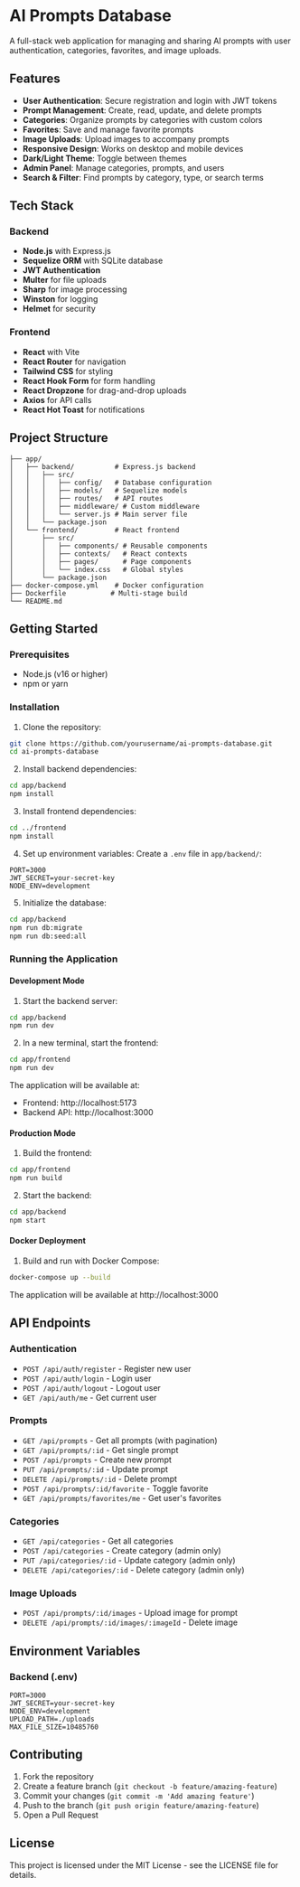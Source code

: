 # AI Prompts Database

A full-stack web application for managing and sharing AI prompts with user authentication, categories, favorites, and image uploads.

## Features

- **User Authentication**: Secure registration and login with JWT tokens
- **Prompt Management**: Create, read, update, and delete prompts
- **Categories**: Organize prompts by categories with custom colors
- **Favorites**: Save and manage favorite prompts
- **Image Uploads**: Upload images to accompany prompts
- **Responsive Design**: Works on desktop and mobile devices
- **Dark/Light Theme**: Toggle between themes
- **Admin Panel**: Manage categories, prompts, and users
- **Search & Filter**: Find prompts by category, type, or search terms

## Tech Stack

### Backend
- **Node.js** with Express.js
- **Sequelize ORM** with SQLite database
- **JWT Authentication**
- **Multer** for file uploads
- **Sharp** for image processing
- **Winston** for logging
- **Helmet** for security

### Frontend
- **React** with Vite
- **React Router** for navigation
- **Tailwind CSS** for styling
- **React Hook Form** for form handling
- **React Dropzone** for drag-and-drop uploads
- **Axios** for API calls
- **React Hot Toast** for notifications

## Project Structure

```
├── app/
│   ├── backend/          # Express.js backend
│   │   ├── src/
│   │   │   ├── config/   # Database configuration
│   │   │   ├── models/   # Sequelize models
│   │   │   ├── routes/   # API routes
│   │   │   ├── middleware/ # Custom middleware
│   │   │   └── server.js # Main server file
│   │   └── package.json
│   └── frontend/         # React frontend
│       ├── src/
│       │   ├── components/ # Reusable components
│       │   ├── contexts/   # React contexts
│       │   ├── pages/      # Page components
│       │   └── index.css   # Global styles
│       └── package.json
├── docker-compose.yml    # Docker configuration
├── Dockerfile           # Multi-stage build
└── README.md
```

## Getting Started

### Prerequisites
- Node.js (v16 or higher)
- npm or yarn

### Installation

1. Clone the repository:
```bash
git clone https://github.com/yourusername/ai-prompts-database.git
cd ai-prompts-database
```

2. Install backend dependencies:
```bash
cd app/backend
npm install
```

3. Install frontend dependencies:
```bash
cd ../frontend
npm install
```

4. Set up environment variables:
Create a `.env` file in `app/backend/`:
```
PORT=3000
JWT_SECRET=your-secret-key
NODE_ENV=development
```

5. Initialize the database:
```bash
cd app/backend
npm run db:migrate
npm run db:seed:all
```

### Running the Application

#### Development Mode

1. Start the backend server:
```bash
cd app/backend
npm run dev
```

2. In a new terminal, start the frontend:
```bash
cd app/frontend
npm run dev
```

The application will be available at:
- Frontend: http://localhost:5173
- Backend API: http://localhost:3000

#### Production Mode

1. Build the frontend:
```bash
cd app/frontend
npm run build
```

2. Start the backend:
```bash
cd app/backend
npm start
```

#### Docker Deployment

1. Build and run with Docker Compose:
```bash
docker-compose up --build
```

The application will be available at http://localhost:3000

## API Endpoints

### Authentication
- `POST /api/auth/register` - Register new user
- `POST /api/auth/login` - Login user
- `POST /api/auth/logout` - Logout user
- `GET /api/auth/me` - Get current user

### Prompts
- `GET /api/prompts` - Get all prompts (with pagination)
- `GET /api/prompts/:id` - Get single prompt
- `POST /api/prompts` - Create new prompt
- `PUT /api/prompts/:id` - Update prompt
- `DELETE /api/prompts/:id` - Delete prompt
- `POST /api/prompts/:id/favorite` - Toggle favorite
- `GET /api/prompts/favorites/me` - Get user's favorites

### Categories
- `GET /api/categories` - Get all categories
- `POST /api/categories` - Create category (admin only)
- `PUT /api/categories/:id` - Update category (admin only)
- `DELETE /api/categories/:id` - Delete category (admin only)

### Image Uploads
- `POST /api/prompts/:id/images` - Upload image for prompt
- `DELETE /api/prompts/:id/images/:imageId` - Delete image

## Environment Variables

### Backend (.env)
```
PORT=3000
JWT_SECRET=your-secret-key
NODE_ENV=development
UPLOAD_PATH=./uploads
MAX_FILE_SIZE=10485760
```

## Contributing

1. Fork the repository
2. Create a feature branch (`git checkout -b feature/amazing-feature`)
3. Commit your changes (`git commit -m 'Add amazing feature'`)
4. Push to the branch (`git push origin feature/amazing-feature`)
5. Open a Pull Request

## License

This project is licensed under the MIT License - see the LICENSE file for details.
